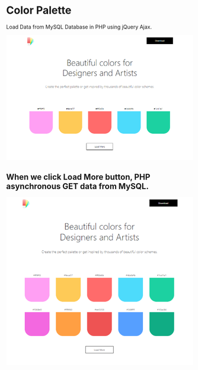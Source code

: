 # Color Palette
Load Data from MySQL Database in PHP using jQuery Ajax.

<img src="img/01.PNG">

## When we click Load More button, PHP asynchronous GET data from MySQL.

<img src="img/02.PNG">
